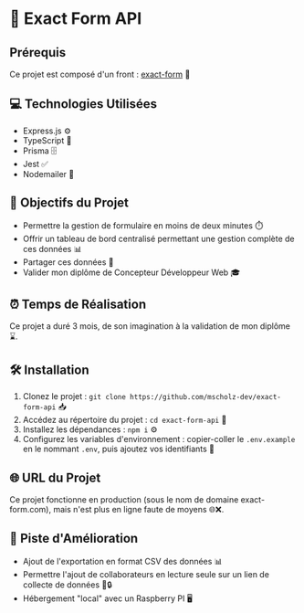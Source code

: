   <h1>🚀 Exact Form API</h1>

  <h2>Prérequis</h2>
  <p>Ce projet est composé d'un front : <a href="https://github.com/mscholz-dev/exact-form">exact-form</a> 🔗</p>

  <h2>💻 Technologies Utilisées</h2>
  <ul>
    <li>Express.js ⚙️</li>
    <li>TypeScript 📝</li>
    <li>Prisma 🗄️</li>
    <li>Jest ✅</li>
    <li>Nodemailer 📧</li>
  </ul>

  <h2>🎯 Objectifs du Projet</h2>
  <ul>
    <li>Permettre la gestion de formulaire en moins de deux minutes ⏱️</li>
    <li>Offrir un tableau de bord centralisé permettant une gestion complète de ces données 📊</li>
    <li>Partager ces données 🔄</li>
    <li>Valider mon diplôme de Concepteur Développeur Web 🎓</li>
  </ul>

  <h2>⏰ Temps de Réalisation</h2>
  <p>Ce projet a duré 3 mois, de son imagination à la validation de mon diplôme ⌛.</p>

  <h2>🛠️ Installation</h2>
  <ol>
    <li>Clonez le projet : <code>git clone https://github.com/mscholz-dev/exact-form-api</code> 📥</li>
    <li>Accédez au répertoire du projet : <code>cd exact-form-api</code> 📂</li>
    <li>Installez les dépendances : <code>npm i</code> ⚙️</li>
    <li>Configurez les variables d'environnement : copier-coller le <code>.env.example</code> en le nommant <code>.env</code>, puis ajoutez vos identifiants 🔧</li>
  </ol>

  <h2>🌐 URL du Projet</h2>
  <p>Ce projet fonctionne en production (sous le nom de domaine exact-form.com), mais n'est plus en ligne faute de moyens 🌐❌.</p>

  <h2>🔧 Piste d'Amélioration</h2>
  <ul>
    <li>Ajout de l'exportation en format CSV des données 📊</li>
    <li>Permettre l'ajout de collaborateurs en lecture seule sur un lien de collecte de données 👥🔒</li>
    <li>Hébergement "local" avec un Raspberry PI 🖥️</li>
  </ul>
